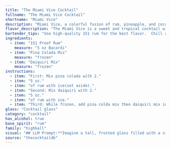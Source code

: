 ```yaml
---
title: "The Miami Vice Cocktail"
fullname: "The Miami Vice Cocktail"
shortname: "Miami Vice"
description: "Miami Vice, a colorful fusion of rum, pineapple, and coconut, belongs to the tropical cocktail family. This iconic 1980s concoction likely originated in Miami, Florida, gaining popularity thanks to the hit TV show of the same name. "
flavor_description: "The Miami Vice is a sweet and tropical cocktail with a strong rum punch. The 151 proof rum provides a fiery, almost boozy kick, while the pina colada and daiquiri mixes contribute sweet, creamy coconut and tart pineapple flavors.  The overall taste is a fun, vibrant combination of tropical fruits and rum, best enjoyed on a hot day. "
bartender_tips: "Use high-quality 151 rum for the best flavor.  Chill all ingredients beforehand, including the glass, for a refreshing drink.  Don't overshake, as this can cause the drink to become too diluted.  For a layered effect, pour the daiquiri mix first, then carefully top with the pina colada mix.  Garnish with a cherry and pineapple wedge for a classic Miami Vice look. "
ingredients:
  - item: "151 Proof Rum"
    measure: "5 oz Bacardi"
  - item: "Pina Colada Mix"
    measure: "frozen"
  - item: "Daiquiri Mix"
    measure: "frozen"
instructions:
  - item: "First: Mix pina colada with 2."
  - item: "5 oz."
  - item: "of rum with ice(set aside)."
  - item: "Second: Mix daiquiri with 2."
  - item: "5 oz."
  - item: "of rum with ice."
  - item: "Third: While frozen, add pina colda mix then daiquiri mix in glass (Making sure they do not get mixed together)."
glass: "Cocktail glass"
category: "cocktail"
has_alcohol: true
base_spirit: "rum"
family: "highball"
visual: "## LLM Prompt:**Imagine a tall, frosted glass filled with a vibrant, layered masterpiece. The bottom half is a vibrant pink, almost shocking in its intensity, reminiscent of a tropical sunset. This layer is the **Daiquiri Mix**, a sweet and tart blend that dances on the tongue. Atop this pink base, rests a creamy white layer, the **Pina Colada Mix**, a fluffy, frothy cloud that adds a touch of sweetness and coconut to the mix. The crowning glory is a shimmering, golden brown layer of **151 Proof Rum**, its potent aroma filling the air. This rum layer is a thin, translucent ribbon that creates a mesmerizing effect, adding a hint of danger to this tropical delight.****Describe the visual appeal of this cocktail in detail, using vivid imagery and evocative language. How does the layering of the different liquids create a visually compelling effect? What colors, textures, and aromas come to mind?** "
source: "thecocktaildb"
---
```


